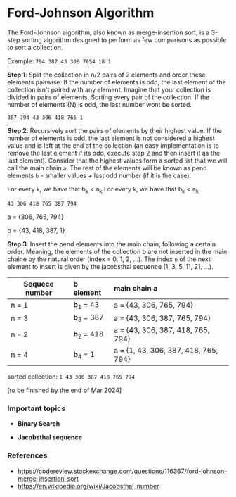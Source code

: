 # Ford-Johnson Algorithm

The Ford-Johnson algorithm, also known as merge-insertion sort, is a 3-step sorting algorithm designed to perform as few comparisons as possible to sort a collection.

Example:
``794 387 43 306 7654 18 1`` 

**Step 1**: Split the collection in n/2 pairs of 2 elements and order these elements pairwise. If the number of elements is odd, the last element of the collection isn't paired with any element. Imagine that your collection is divided in pairs of elements. Sorting every pair of the collection. If the number of elements (N) is odd, the last number wont be sorted.

``387 794 43 306 418 765 1``

**Step 2**: Recursively sort the pairs of elements by their highest value. If the number of elements is odd, the last element is not considered a highest value and is left at the end of the collection (an easy implementation is to remove the last element if its odd, execute step 2 and then insert it as the last element). Consider that the highest values form a sorted list that we will call the main chain ``a``. The rest of the elements will be known as pend elements ``b`` - smaller values + last odd number (if it is the case).

For every ``k``, we have that b<sub>k</sub> < a<sub>k</sub>
For every ``k``, we have that b<sub>k</sub> < a<sub>k</sub>

``43 306 418 765 387 794 ``


a = {306, 765, 794}


b = {43, 418, 387, 1}

**Step 3**: Insert the pend elements into the main chain, following a certain order. Meaning, the elements of the collection b are not inserted in the main chaine by the natural order (index = 0, 1, 2, ...). The index ``n`` of the next element to insert is given by the jacobsthal sequence (1, 3, 5, 11, 21, ...).

 Sequece number           | b element        | main chain a
| ------------- |:-------------|:-------------|
| n = 1        |**b**<sub>1</sub> = 43   |  a = {43, 306, 765, 794}
| n = 3           |**b**<sub>3</sub> = 387   |a = {43, 306, 387, 765, 794}
| n = 2           | **b**<sub>2</sub> = 418  |a = {43, 306, 387, 418, 765, 794}
| n = 4         |**b**<sub>4</sub> = 1| a = {1, 43, 306, 387, 418, 765, 794}

sorted collection: ``1 43 306 387 418 765 794``

[to be finished by the end of Mar 2024]

### Important topics

- **Binary Search**

- **Jacobsthal sequence**

### References

- https://codereview.stackexchange.com/questions/116367/ford-johnson-merge-insertion-sort
- https://en.wikipedia.org/wiki/Jacobsthal_number
